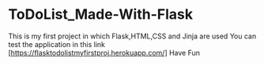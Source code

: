 # ToDoList_Made-With-Flask
This is my first project in which Flask,HTML,CSS and Jinja are used
You can test the application in this link [https://flasktodolistmyfirstproj.herokuapp.com/]
Have Fun
